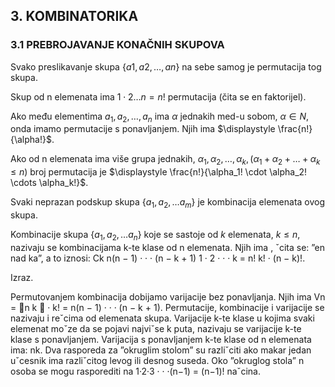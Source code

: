 ## 3. KOMBINATORIKA

### 3.1 PREBROJAVANJE KONAČNIH SKUPOVA

Svako preslikavanje skupa $\{a1, a2,  \dots , an\}$ na sebe samog je permutacija tog skupa.

Skup od n elemenata ima $1\cdot2\dots n = n!$ permutacija (čita se en faktorijel).

Ako među elementima $a_1, a_2, \dots, a_n$ ima $\alpha$ jednakih med-u sobom, $\alpha \in N$, onda imamo permutacije s ponavljanjem. Njih ima $\displaystyle \frac{n!}{\alpha!}$.

Ako od n elemenata ima više grupa jednakih, $α_1, α_2,\dots, α_k, (α_1 + α_2 + \dots + α_k \le n)$ broj permutacija je   $\displaystyle \frac{n!}{\alpha_1! \cdot \alpha_2! \cdots  \alpha_k!}$.

Svaki neprazan podskup skupa $\{a_1, a_2, \dots a_m\}$ je kombinacija elemenata ovog skupa.

Kombinacije skupa $\{a_1, a_2, \dots a_n\}$ koje se sastoje od $k$ elemenata, $k \le n$,
nazivaju se kombinacijama k-te klase od n elemenata. Njih ima , ˇcita se: ”en
nad ka”, a to iznosi: Ck n(n − 1) · · · (n − k + 1) 1 · 2 · · · k = n! k! · (n − k)!.

Izraz.

Permutovanjem kombinacija dobijamo varijacije bez ponavljanja. Njih ima
Vn =
n
k

· k! = n(n − 1) · · · (n − k + 1).
Permutacije, kombinacije i varijacije se nazivaju i reˇcima od elemenata skupa.
Varijacije k-te klase u kojima svaki elemenat moˇze da se pojavi najviˇse k puta,
nazivaju se varijacije k-te klase s ponavljanjem. Varijacija s ponavljanjem k-te klase
od n elemenata ima: nk.
Dva rasporeda za ”okruglim stolom” su razliˇciti ako makar jedan uˇcesnik ima
razliˇcitog levog ili desnog suseda.
Oko ”okruglog stola” n osoba se mogu rasporediti na 1·2·3 · · ·(n−1) = (n−1)!
naˇcina.